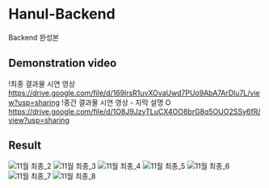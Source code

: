 # Hanul-Backend
Backend 완성본

## Demonstration video
!최종 결과물 시연 영상
https://drive.google.com/file/d/169lrsR1uvXOvaUwd7PUo9AbA7ArDlu7L/view?usp=sharing
!중간 결과물 시연 영상 - 자막 설명 O
https://drive.google.com/file/d/1O8J9JzyTLuCX4OO8brG8q5OUO2SSy6fR/view?usp=sharing

## Result
![11월 최종_2](https://github.com/DSHanul2023/Hanul-Backend/assets/126854628/7fb58ecf-8139-461c-9e01-33edb7847b5c)
![11월 최종_3](https://github.com/DSHanul2023/Hanul-Backend/assets/126854628/3cbb6baf-590e-4820-b769-4e60a74b5195)
![11월 최종_4](https://github.com/DSHanul2023/Hanul-Backend/assets/126854628/1d981a6b-d51f-4e8e-b1b5-ba737efc859f)
![11월 최종_5](https://github.com/DSHanul2023/Hanul-Backend/assets/126854628/856ec431-21ba-4000-9681-b934ee84ecdc)
![11월 최종_6](https://github.com/DSHanul2023/Hanul-Backend/assets/126854628/ccc90bdd-61b0-4ce7-a045-36969e26be31)
![11월 최종_7](https://github.com/DSHanul2023/Hanul-Backend/assets/126854628/000ffaa4-46c5-41aa-8909-15efab1504ae)
![11월 최종_8](https://github.com/DSHanul2023/Hanul-Backend/assets/126854628/500d6403-827d-48cc-bae4-20dd0a32f8b1)
